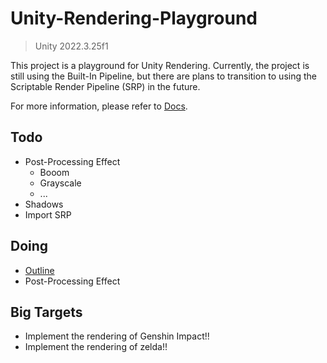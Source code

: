 # Unity-Rendering-Playground

> Unity 2022.3.25f1

This project is a playground for Unity Rendering. Currently, the project is still using the Built-In Pipeline, but there are plans to transition to using the Scriptable Render Pipeline (SRP) in the future.

For more information, please refer to [Docs](Docs).

## Todo
- Post-Processing Effect
    - Booom
    - Grayscale
    - ...
- Shadows
- Import SRP

## Doing
- [Outline](Docs/Outlines/Outline.md)
- Post-Processing Effect

## Big Targets
- Implement the rendering of Genshin Impact!!
- Implement the rendering of zelda!!